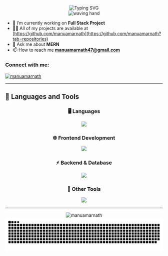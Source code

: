 
<div align="center">
  <img src="https://readme-typing-svg.demolab.com?font=Fira+Code&size=30&pause=1000&color=F7A41D&center=true&vCenter=true&width=780&lines=Hi+%F0%9F%91%8B%2C+I'm+Manu+Amarnath!;A+Passionate+Software+Developer+from+India" alt="Typing SVG" />
  <br/>
  <img src="https://media.giphy.com/media/hvRJCLFzcasrR4ia7z/giphy.gif" width="60" height="60" alt="waving hand"/>
</div>


- 🔭 I’m currently working on **Full Stack Project**
- 👨‍💻 All of my projects are available at [https://github.com/manuamarnath](https://github.com/manuamarnath?tab=repositories)
- 💬 Ask me about **MERN**
- 📫 How to reach me **manuamarnath47@gmail.com**

<h3 align="left">Connect with me:</h3>
<p align="left">
<a href="https://linkedin.com/in/manuamarnath" target="blank"><img align="center" src="https://raw.githubusercontent.com/rahuldkjain/github-profile-readme-generator/master/src/images/icons/Social/linked-in-alt.svg" alt="manuamarnath" height="30" width="40" /></a>
</p>

---

## 🚀 Languages and Tools 

<div align="center">
  
  <h3>🖥️ Languages</h3>
  <p>
    <img src="https://skillicons.dev/icons?i=python,c,js" height="50"/>
  </p>
  
  <h3>🌐 Frontend Development</h3>
  <p>
    <img src="https://skillicons.dev/icons?i=react,angular,html,css,bootstrap,sass,tailwind,materialui" height="50"/>
  </p>
  
  <h3>⚡ Backend & Database</h3>
  <p>
    <img src="https://skillicons.dev/icons?i=nodejs,express,mongodb" height="50"/>
  </p>
  
  <h3>🔧 Other Tools</h3>
  <p>
    <img src="https://skillicons.dev/icons?i=git" height="50"/>
  </p>
</div>


---


<div align="center">
  <img src="https://github-readme-stats.vercel.app/api/top-langs?username=manuamarnath&show_icons=true&locale=en&layout=compact" alt="manuamarnath" />
</div>

<div align="center">
  <img src="https://raw.githubusercontent.com/Platane/snk/output/github-contribution-grid-snake.svg" alt="github contribution snake animation"/>
</div>
